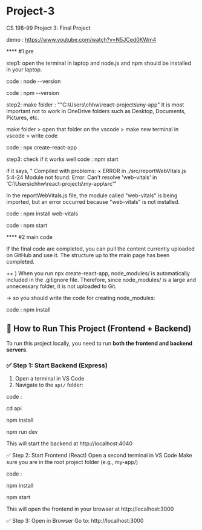# Project-3
CS 198-99 Project 3: Final Project

demo : https://www.youtube.com/watch?v=N5JCed0KWm4

**** #1 pre

step1: open the terminal in laptop and 
node.js and npm should be installed in your laptop.

  code : node --version

  
  code : npm --version


step2: make folder : ""C:\Users\chhw\react-projects\my-app"
It is most important not to work in OneDrive folders such as Desktop, Documents, Pictures, etc.

make folder > open that folder on the vscode > make new terminal in vscode > write code

  code : npx create-react-app .


step3: check if it works well
  code : npm start

if it says, " Compiled with problems: ×
ERROR in ./src/reportWebVitals.js 5:4-24
Module not found: Error: Can't resolve 'web-vitals' in 'C:\Users\chhw\react-projects\my-app\src'"

In the reportWebVitals.js file, the module called "web-vitals" is being imported, but an error occurred because "web-vitals" is not installed.

  code : npm install web-vitals


  code : npm start

**** #2 main code

If the final code are completed, you can pull the content currently uploaded on GitHub and use it.
The structure up to the main page has been completed.

++ ) When you run npx create-react-app, node_modules/ is automatically included in the .gitignore file.
Therefore, since node_modules/ is a large and unnecessary folder, it is not uploaded to Git.

-> so you should write the code for creating node_modules: 

  code : npm install


  ## 🧪 How to Run This Project (Frontend + Backend)

To run this project locally, you need to run **both the frontend and backend servers**.

### ✅ Step 1: Start Backend (Express)

1. Open a terminal in VS Code
2. Navigate to the `api/` folder:


  code :
  
cd api

npm install

npm run dev

This will start the backend at http://localhost:4040

✅ Step 2: Start Frontend (React)
Open a second terminal in VS Code
Make sure you are in the root project folder (e.g., my-app/)

  code : 
  
npm install

npm start

This will open the frontend in your browser at http://localhost:3000

✅ Step 3: Open in Browser
Go to: http://localhost:3000


